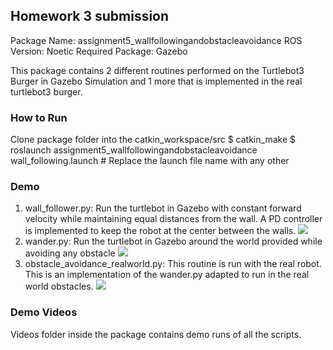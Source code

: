 ## Homework 3 submission

Package Name: assignment5_wallfollowingandobstacleavoidance
ROS Version: Noetic
Required Package: Gazebo

This package contains 2 different routines performed on the Turtlebot3 Burger in Gazebo Simulation and 1 more that is implemented in the real turtlebot3 burger.

### How to Run
Clone package folder into the catkin_workspace/src
$ catkin_make
$ roslaunch assignment5_wallfollowingandobstacleavoidance wall_following.launch # Replace the launch file name with any other

### Demo
1. wall_follower.py: Run the turtlebot in Gazebo with constant forward velocity while maintaining equal distances from the wall. A PD controller is implemented to keep the robot at the center between the walls.
![](/screenshot/wall_follower.png)
2. wander.py: Run the turtlebot in Gazebo around the world provided while avoiding any obstacle
![](/screenshot/wander.png)
3. obstacle_avoidance_realworld.py: This routine is run with the real robot. This is an implementation of the wander.py adapted to run in the real world obstacles.
![](/screenshot/real_world.png)

### Demo Videos
Videos folder inside the package contains demo runs of all the scripts.
